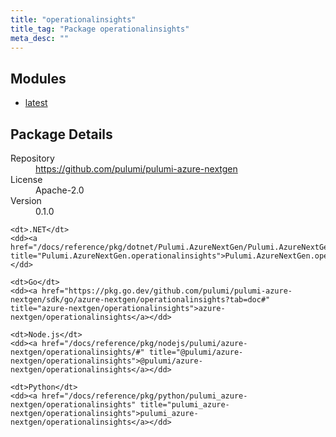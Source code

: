 ```yaml
---
title: "operationalinsights"
title_tag: "Package operationalinsights"
meta_desc: ""
---
```


<!-- WARNING: this file was generated by Pulumi Docs Generator. -->
<!-- Do not edit by hand unless you're certain you know what you are doing! -->



<h2 id="modules">Modules</h2>
<ul class="api">
    <li><a href="latest/" title="latest"><span class="symbol module"></span>latest</a></li>
</ul>

<h2 id="package-details">Package Details</h2>
<dl class="package-details">
	<dt>Repository</dt>
	<dd><a href="https://github.com/pulumi/pulumi-azure-nextgen">https://github.com/pulumi/pulumi-azure-nextgen</a></dd>
	<dt>License</dt>
	<dd>Apache-2.0</dd>
	<dt>Version</dt>
	<dd>0.1.0</dd>
</dl>



<dl class="tabular">

    <dt>.NET</dt>
    <dd><a href="/docs/reference/pkg/dotnet/Pulumi.AzureNextGen/Pulumi.AzureNextGen.operationalinsights.html" title="Pulumi.AzureNextGen.operationalinsights">Pulumi.AzureNextGen.operationalinsights</a></dd>

    <dt>Go</dt>
    <dd><a href="https://pkg.go.dev/github.com/pulumi/pulumi-azure-nextgen/sdk/go/azure-nextgen/operationalinsights?tab=doc#" title="azure-nextgen/operationalinsights">azure-nextgen/operationalinsights</a></dd>

    <dt>Node.js</dt>
    <dd><a href="/docs/reference/pkg/nodejs/pulumi/azure-nextgen/operationalinsights/#" title="@pulumi/azure-nextgen/operationalinsights">@pulumi/azure-nextgen/operationalinsights</a></dd>

    <dt>Python</dt>
    <dd><a href="/docs/reference/pkg/python/pulumi_azure-nextgen/operationalinsights" title="pulumi_azure-nextgen/operationalinsights">pulumi_azure-nextgen/operationalinsights</a></dd>

</dl>

